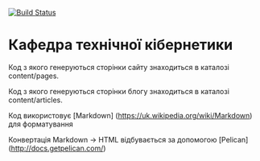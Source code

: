 [![Build Status](https://travis-ci.org/ntuukpi/museum.svg?branch=master)](https://travis-ci.org/ntuukpi/museum)
# Кафедра технічної кібернетики

Код з якого генеруються сторінки сайту знаходиться в каталозі content/pages.

Код з якого генеруються сторінки блогу знаходиться в каталозі content/articles.

Код використовує [Markdown] (https://uk.wikipedia.org/wiki/Markdown) для форматування

Конвертація Markdown -> HTML відбувається за допомогою [Pelican] (http://docs.getpelican.com/)

